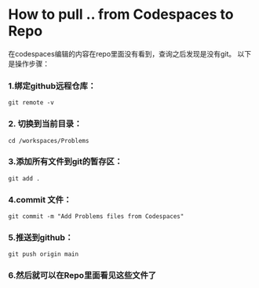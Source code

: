 # How to pull .. from Codespaces to Repo

  在codespaces编辑的内容在repo里面没有看到，查询之后发现是没有git。
  以下是操作步骤：
  
### 1.绑定github远程仓库：
    
    git remote -v

### 2. 切换到当前目录：

    cd /workspaces/Problems

### 3.添加所有文件到git的暂存区：

    git add .

### 4.commit 文件：

    git commit -m "Add Problems files from Codespaces"

### 5.推送到github：

    git push origin main

### 6.然后就可以在Repo里面看见这些文件了

    
    
